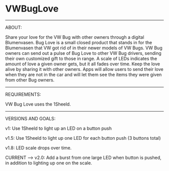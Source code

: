 VWBugLove
=========

------
ABOUT:

Share your love for the VW Bug with other owners through a digital Blumenvasen. Bug Love is a small closed product that stands in for the Blumenvasen that VW got rid of in their newer models of VW Bugs. VW Bug owners can send out a pulse of Bug Love to other VW Bug drivers, sending their own customized gift to those in range. A scale of LEDs indicates the amount of love a given owner gets, but it all fades over time. Keep the love alive by sharing it with other owners. Apps will allow users to send their love when they are not in the car and will let them see the items they were given from other Bug owners.

-------------
REQUIREMENTS:

VW Bug Love uses the 1Sheeld.


-------------------
VERSIONS AND GOALS:

v1: Use 1Sheeld to light up an LED on a button push

v1.5: Use 1Sheeld to light up one LED for each button push (3 buttons total)

v1.8: LED scale drops over time.

CURRENT --> v2.0: Add a burst from one large LED when button is pushed, in addition to lighting up one on the scale.